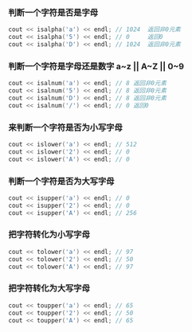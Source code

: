 ### 判断一个字符是否是字母
```C++
cout << isalpha('a') << endl; // 1024  返回非0元素
cout << isalpha('5') << endl; // 0     返回0
cout << isalpha('D') << endl; // 1024  返回非0元素
```
### 判断一个字符是字母还是数字  a~z || A~Z || 0~9
```C++
cout << isalnum('a') << endl; // 8 返回非0元素
cout << isalnum('5') << endl; // 8 返回非0元素
cout << isalnum('D') << endl; // 8 返回非0元素
cout << isalnum('/') << endl; // 0 返回0
```
### 来判断一个字符是否为小写字母
```C++
cout << islower('a') << endl; // 512
cout << islower('2') << endl; // 0
cout << islower('A') << endl; // 0
```
### 判断一个字符是否为大写字母
```C++
cout << isupper('a') << endl; // 0
cout << isupper('2') << endl; // 0
cout << isupper('A') << endl; // 256
```
### 把字符转化为小写字母
```C++
cout << tolower('a') << endl; // 97
cout << tolower('2') << endl; // 50
cout << tolower('A') << endl; // 97
```
### 把字符转化为大写字母
```C++
cout << toupper('a') << endl; // 65
cout << toupper('2') << endl; // 50
cout << toupper('A') << endl; // 65
```